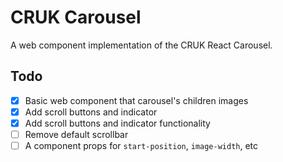 # CRUK Carousel

A web component implementation of the CRUK React Carousel.

## Todo

- [x] Basic web component that carousel's children images
- [x] Add scroll buttons and indicator
- [x] Add scroll buttons and indicator functionality
- [ ] Remove default scrollbar 
- [ ] A component props for `start-position`, `image-width`, etc 
